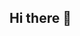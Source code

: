 ## Hi there 👋

<!--
**Julian-Belza/julian-belza** is a ✨ _special_ ✨ repository because its `README.md` (this file) appears on your GitHub profile.

Here are some ideas to get you started:
1.	Your name and email address - Julian Belza
2.	A brief description of your Github account - Previously used in SGD 112 to create games
3.	A brief description of the repository you created - Test repository for assignment
4.	A brief description of the steps you took to clone the repository onto your local machine - Downloaded the Github Desktop and clicked file then clone repository then chose the default file to be cloned to

- 🔭 I’m currently working on ...
- 🌱 I’m currently learning ...
- 👯 I’m looking to collaborate on ...
- 🤔 I’m looking for help with ...
- 💬 Ask me about ...
- 📫 How to reach me: ...
- 😄 Pronouns: ...
- ⚡ Fun fact: ...
-->
